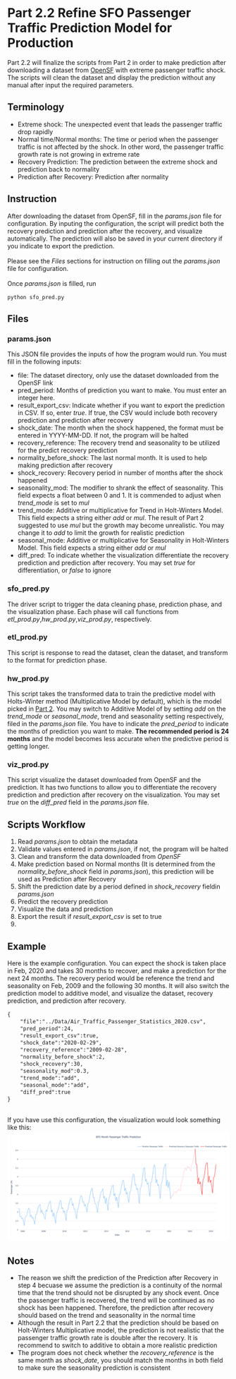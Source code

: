 # Part 2.2 Refine SFO Passenger Traffic Prediction Model for Production
Part 2.2 will finalize the scripts from Part 2 in order to make prediction after downloading a dataset from <a href="https://data.sfgov.org/Transportation/Air-Traffic-Passenger-Statistics/rkru-6vcg">OpenSF</a> with extreme passenger traffic shock. The scripts will clean the dataset and display the prediction without any manual after input the required parameters.

## Terminology
<ul>
	<li>Extreme shock: The unexpected event that leads the passenger traffic drop rapidly</li>
	<li>Normal time/Normal months: The time or period when the passenger traffic is not affected by the shock. In other word, the passenger traffic growth rate is not growing in extreme rate</li>
	<li>Recovery Prediction: The prediction between the extreme shock and prediction back to normality</li>
	<li>Prediction after Recovery: Prediction after normality</li>
</ul>

## Instruction
After downloading the dataset from OpenSF, fill in the <i>params.json</i> file for configuration. By inputing the configuration, the script will predict both the recovery prediction and prediction after the recovery, and visualize automatically. The prediction will also be saved in your current directory if you indicate to export the prediction.
<br><br>
Please see the <i>Files</i> sections for instruction on filling out the <i>params.json</i> file for configuration.
<br><br>
Once <i>params.json</i> is filled, run

```
python sfo_pred.py
```


## Files
### params.json
This JSON file provides the inputs of how the program would run. You must fill in the following inputs:
<ul>
	<li>file: The dataset directory, only use the dataset downloaded from the OpenSF link</li>
	<li>pred_period: Months of prediction you want to make. You must enter an integer here.</li>
	<li>result_export_csv: Indicate whether if you want to export the prediction in CSV. If so, enter <i>true</i>. If true, the CSV would include both recovery prediction and prediction after recovery</li>
	<li>shock_date: The month when the shock happened, the format must be entered in YYYY-MM-DD. If not, the program will be halted</li>
	<li>recovery_reference: The recovery trend and seasonality to be utilized for the predict recovery prediction</li>
	<li>normality_before_shock: The last normal month. It is used to help making prediction after recovery</li>
	<li>shock_recovery: Recovery period in number of months after the shock happened</li>
	<li>seasonality_mod: The modifier to shrank the effect of seasonality. This field expects a float between 0 and 1. It is commended to adjust when <i>trend_mode</i> is set to <i>mul</i></li>
	<li>trend_mode: Additive or multiplicative for Trend in Holt-Winters Model. This field expects a string either <i>add</i> or <i>mul</i>. The result of Part 2 suggested to use <i>mul</i> but the growth may become unrealistic. You may change it to <i>add</i> to limit the growth for realistic prediction</li>
	<li>seasonal_mode: Additive or multiplicative for Seasonality in Holt-Winters Model. This field expects a string either <i>add</i> or <i>mul</i></li>
	<li>diff_pred: To indicate whether the visualization differentiate the recovery prediction and prediction after recovery. You may set <i>true</i> for differentiation, or <i>false</i> to ignore</li>
</ul>

### sfo_pred.py
The driver script to trigger the data cleaning phase, prediction phase, and the visualization phase. Each phase will call functions from <i>etl_prod.py</i>,<i>hw_prod.py</i>,<i>viz_prod.py</i>, respectively.

### etl_prod.py
This script is response to read the dataset, clean the dataset, and transform to the format for prediction phase.

### hw_prod.py
This script takes the transformed data to train the predictive model with Holts-Winter method (Multiplicative Model by default), which is the model picked in [Part 2](../Part2). You may switch to Additive Model of by setting <i>add</i> on the <i>trend_mode</i> or <i>seasonal_mode</i>, trend and seasonality setting respectively, filed in the <i>params.json</i> file. You have to indicate the <i>pred_period</i> to indicate the months of prediction you want to make. <b>The recommended period is 24 months</b> and the model becomes less accurate when the predictive period is getting longer.

### viz_prod.py
This script visualize the dataset downloaded from OpenSF and the prediction. It has two functions to allow you to differentiate the recovery prediction and prediction after recovery on the visualization. You may set <i>true</i> on the <i>diff_pred</i> field in the <i>params.json</i> file.

## Scripts Workflow
<ol>
	<li>Read <i>params.json</i> to obtain the metadata</li>
	<li>Validate values entered in <i>params.json</i>, if not, the program will be halted</li>
	<li>Clean and transform the data downloaded from <i>OpenSF</i></li>
	<li>Make prediction based on Normal months (It is determined from the <i>normality_before_shock</i> field in <i>params.json</i>), this prediction will be used as Prediction after Recovery</li>
	<li>Shift the prediction date by a period defined in <i>shock_recovery</i> fieldin <i>params.json</i></li>
	<li>Predict the recovery prediction</li>
	<li>Visualize the data and prediction</li>
	<li>Export the result if <i>result_export_csv</i> is set to true</li>
	<li></li>
</ol>

## Example
Here is the example configuration. You can expect the shock is taken place in Feb, 2020 and takes 30 months to recover, and make a prediction for the next 24 months. The recovery period would be reference the trend and seasonality on Feb, 2009 and the following 30 months. It will also switch the prediction model to additive model, and visualize the dataset, recovery prediction, and prediction after recovery.

```
{
	"file":"../Data/Air_Traffic_Passenger_Statistics_2020.csv",
	"pred_period":24,
	"result_export_csv":true,
	"shock_date":"2020-02-29",
	"recovery_reference":"2009-02-28",
	"normality_before_shock":2,
	"shock_recovery":30,
	"seasonality_mod":0.3,
	"trend_mode":"add",
	"seasonal_mode":"add",
	"diff_pred":true
}
```

<br>
If you have use this configuration, the visualization would look something like this:

<img src="example_viz.png">

## Notes
<ul>
	<li>The reason we shift the prediction of the Prediction after Recovery in step 4 becuase we assume the prediction is a continuity of the normal time that the trend should not be disrupted by any shock event. Once the passenger traffic is recovered, the trend will be continued as no shock has been happened. Therefore, the prediction after recovery should based on the trend and seasonality in the normal time</li>
	<li>Although the result in Part 2.2 that the prediction should be based on Holt-Winters Multiplicative model, the prediction is not realistic that the passenger traffic growth rate is double after the recovery. It is recommend to switch to additive to obtain a more realistic prediction</li>
	<li>The program does not check whether the <i>recovery_reference</i> is the same month as <i>shock_date</i>, you should match the months in both field to make sure the seasonality prediction is consistent</li>
</ul>
